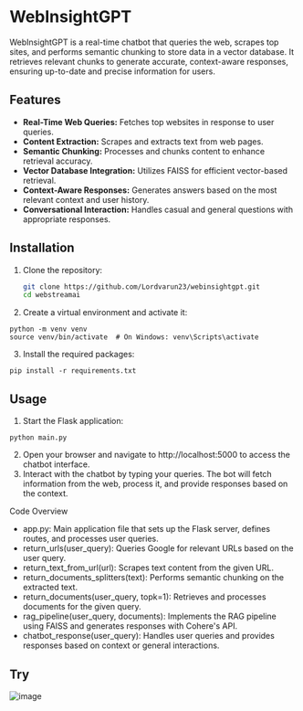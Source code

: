 # WebInsightGPT
 WebInsightGPT is a real-time chatbot that queries the web, scrapes top sites, and performs semantic chunking to store data in a vector database. It retrieves relevant chunks to generate accurate, context-aware responses, ensuring up-to-date and precise information for users.

## Features

- **Real-Time Web Queries:** Fetches top websites in response to user queries.
- **Content Extraction:** Scrapes and extracts text from web pages.
- **Semantic Chunking:** Processes and chunks content to enhance retrieval accuracy.
- **Vector Database Integration:** Utilizes FAISS for efficient vector-based retrieval.
- **Context-Aware Responses:** Generates answers based on the most relevant context and user history.
- **Conversational Interaction:** Handles casual and general questions with appropriate responses.

## Installation
1. Clone the repository:
   ```bash
   git clone https://github.com/Lordvarun23/webinsightgpt.git
   cd webstreamai
   ```
2. Create a virtual environment and activate it:
 ```
python -m venv venv
source venv/bin/activate  # On Windows: venv\Scripts\activate
```
3. Install the required packages:
```
pip install -r requirements.txt
```

## Usage
1. Start the Flask application:
```
python main.py
```
2. Open your browser and navigate to http://localhost:5000 to access the chatbot interface.
3. Interact with the chatbot by typing your queries. The bot will fetch information from the web, process it, and provide responses based on the context.

Code Overview
- app.py: Main application file that sets up the Flask server, defines routes, and processes user queries.
- return_urls(user_query): Queries Google for relevant URLs based on the user query.
- return_text_from_url(url): Scrapes text content from the given URL.
- return_documents_splitters(text): Performs semantic chunking on the extracted text.
- return_documents(user_query, topk=1): Retrieves and processes documents for the given query.
- rag_pipeline(user_query, documents): Implements the RAG pipeline using FAISS and generates responses with Cohere's API.
- chatbot_response(user_query): Handles user queries and provides responses based on context or general interactions.

## Try 
![image](https://github.com/user-attachments/assets/7045ce48-1993-44d9-9763-1b5a2a69e15e)
